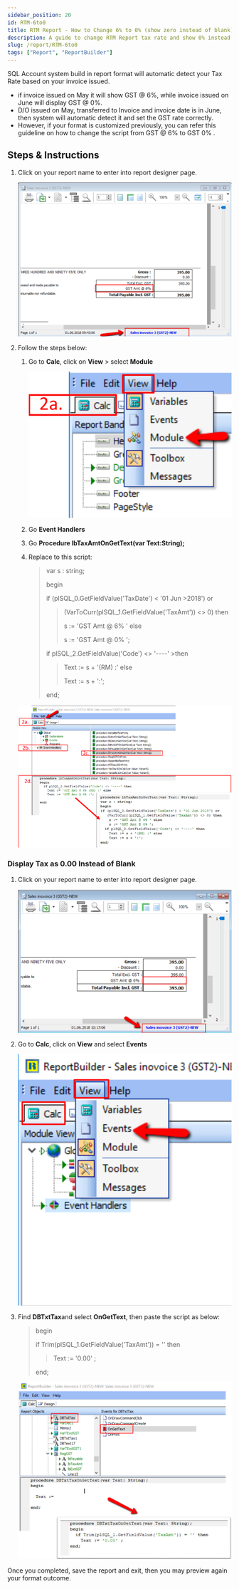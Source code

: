 ```yaml
---
sidebar_position: 20
id: RTM-6to0
title: RTM Report - How to Change 6% to 0% (show zero instead of blank)
description: A guide to change RTM Report tax rate and show 0% instead of blank
slug: /report/RTM-6to0
tags: ["Report", "ReportBuilder"]
---
```


SQL Account system build in report format will automatic detect your Tax Rate based on your invoice issued.

- if invoice issued on May it will show GST @ 6%, while invoice issued on June will display GST @ 0%.
- D/O issued on May, transferred to Invoice and invoice date is in June, then system will automatic detect it and set the GST rate correctly.
- However, if your format is customized previously, you can refer this guideline on how to change the script from GST @ 6% to GST 0% .

## Steps & Instructions

1. Click on your report name to enter into report designer page.

   ![1](../../static/img/report/RTM-6to0/1.png)

2. Follow the steps below:

   1. Go to **Calc**, click on **View** > select **Module**

      ![2](../../static/img/report/RTM-6to0/2.png)

   2. Go **Event Handlers**

   3. Go **Procedure lbTaxAmtOnGetText(var Text:String);**

   4. Replace to this script:

      >var s : string;
      >
      >begin
      >
      >if (plSQL_0.GetFieldValue('TaxDate') < '01 Jun >2018') or
      >
      >>(VarToCurr(plSQL_1.GetFieldValue('TaxAmt')) &lt;> 0) then
      >>
      >>s := 'GST Amt @ 6% ' else
      >>
      >>s := 'GST Amt @ 0% ';
      >
      >if plSQL_2.GetFieldValue('Code') &lt;> '----' >then
      >
      >>Text := s + '(RM) :' else
      >>
      >>Text := s + ':';
      >
      >end;

   ![3](../../static/img/report/RTM-6to0/3.png)

### Display Tax as 0.00 Instead of Blank

1. Click on your report name to enter into report designer page.

   ![4](../../static/img/report/RTM-6to0/4.png)

2. Go to **Calc**, click on **View** and select **Events**

   ![5](../../static/img/report/RTM-6to0/5.png)

3. Find **DBTxtTax**and select **OnGetText**, then paste the script as below:

   >begin
   >
   >if Trim(plSQL_1.GetFieldValue('TaxAmt')) = '' then
   >
   >>Text := '0.00' ;
   >
   >end;

   ![6](../../static/img/report/RTM-6to0/6.png)

Once you completed, save the report and exit, then you may preview again your format outcome.
